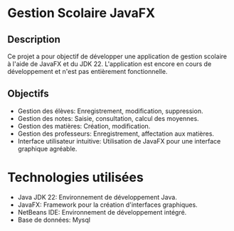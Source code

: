  # Gestion Scolaire JavaFX
## Description 
Ce projet a pour objectif de développer une application de gestion scolaire à l'aide de JavaFX et du JDK 22. L'application est encore en cours de développement et n'est pas entièrement fonctionnelle.

## Objectifs 
- Gestion des élèves: Enregistrement, modification, suppression.
- Gestion des notes: Saisie, consultation, calcul des moyennes.
- Gestion des matières: Création, modification.
- Gestion des professeurs: Enregistrement, affectation aux matières.
- Interface utilisateur intuitive: Utilisation de JavaFX pour une interface graphique agréable.
# Technologies utilisées
- Java JDK 22: Environnement de développement Java.
- JavaFX: Framework pour la création d'interfaces graphiques.
- NetBeans IDE: Environnement de développement intégré.
- Base de données: Mysql

